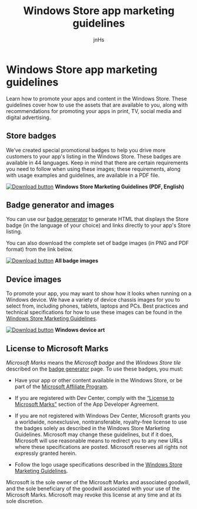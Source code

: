 ﻿---
author: jnHs
Description: Learn how to promote your apps and content in the Windows Store. These guidelines cover how to use the assets that are available to you, along with recommendations for promoting your apps in print, TV, social media and digital advertising.
title: Windows Store app marketing guidelines
ms.assetid: CEB81E9D-5C64-458F-AAF1-C59BBBBB272E
ms.author: wdg-dev-content
ms.date: 08/04/2017
ms.topic: article
ms.prod: windows
ms.technology: uwp
keywords: windows 10, uwp
---

# Windows Store app marketing guidelines

Learn how to promote your apps and content in the Windows Store. These guidelines cover how to use the assets that are available to you, along with recommendations for promoting your apps in print, TV, social media and digital advertising.

## Store badges

We’ve created special promotional badges to help you drive more customers to your app's listing in the Windows Store. These badges are available in 44 languages. Keep in mind that there are certain requirements you need to follow when using these images; these requirements, along with usage examples and guidelines, are available in a PDF file.

[![Download button](images/downloadbutton.png)](http://go.microsoft.com/fwlink/p/?LinkId=529769) **Windows Store Marketing Guidelines (PDF, English)**


## Badge generator and images

You can use our [badge generator](http://go.microsoft.com/fwlink/p/?LinkID=534236) to generate HTML that displays the Store badge (in the language of your choice) and links directly to your app's Store listing.

You can also download the complete set of badge images (in PNG and PDF format) from the link below.

[![Download button](images/downloadbutton.png)](http://go.microsoft.com/fwlink/p/?LinkId=529771) **All badge images**


## Device images

To promote your app, you may want to show how it looks when running on a Windows device. We have a variety of device chassis images for you to select from, including phones, tablets, laptops and PCs. Best practices and technical specifications for how to use these images can be found in the [Windows Store Marketing Guidelines](http://go.microsoft.com/fwlink/p/?LinkId=529769).

[![Download button](images/downloadbutton.png)](https://go.microsoft.com/fwlink/p/?LinkId=533057) **Windows device art**

## License to Microsoft Marks

*Microsoft Marks* means the *Microsoft badge* and the *Windows Store tile* described on the [badge generator](http://go.microsoft.com/fwlink/p/?LinkID=534236) page. To use these badges, you must:

-   Have your app or other content available in the Windows Store, or be part of the [Microsoft Affiliate Program](http://go.microsoft.com/fwlink/p/?LinkId=624463).

-   If you are registered with Dev Center, comply with the [“License to Microsoft Marks”](https://msdn.microsoft.com/library/windows/apps/hh694058.aspx#license_to_mark) section of the App Developer Agreement.

-   If you are not registered with Windows Dev Center, Microsoft grants you a worldwide, nonexclusive, nontransferable, royalty-free license to use the badges solely as described in the Windows Store Marketing Guidelines. Microsoft may change these guidelines, but if it does, Microsoft will use reasonable means to redirect you to any new URLs where these specifications are posted. Microsoft reserves all rights not expressly granted herein.

-   Follow the logo usage specifications described in the [Windows Store Marketing Guidelines](http://go.microsoft.com/fwlink/p/?LinkId=529769).

Microsoft is the sole owner of the Microsoft Marks and associated goodwill, and the sole beneficiary of the goodwill associated with your use of the Microsoft Marks. Microsoft may revoke this license at any time and at its sole discretion.

 

 




